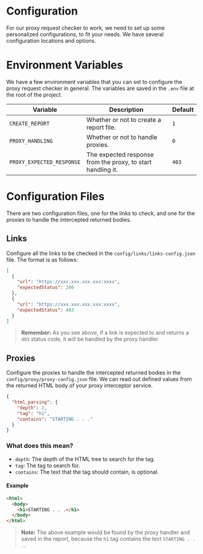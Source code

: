 # Configuration

For our proxy request checker to work, we need to set up some personalized configurations, to fit your needs. We have
several configuration locations and options.

# Environment Variables

We have a few environment variables that you can set to configure the proxy request checker in general. The variables
are saved in the `.env` file at the root of the project.

| Variable                  | Description                                                 | Default |
|---------------------------|-------------------------------------------------------------|---------|
| `CREATE_REPORT`           | Whether or not to create a report file.                     | `1`     |
| `PROXY_HANDLING`          | Whether or not to handle proxies.                           | `0`     |
| `PROXY_EXPECTED_RESPONSE` | The expected response from the proxy, to start handling it. | `403`   |

# Configuration Files

There are two configuration files, one for the links to check, and one for the proxies to handle the intercepted
returned bodies.

## Links

Configure all the links to be checked in the `config/links/links-config.json` file. The format is as follows:

```json
[
  {
    "url": "https://xxx.xxx.xxx.xxx:xxxx",
    "expectedStatus": 200
  },
  {
    "url": "https://xxx.xxx.xxx.xxx:xxxx",
    "expectedStatus": 403
  }
]
```

> **Remember:** As you see above, if a link is expected to and returns a `403` status code, it will be handled by the
> proxy handler.

## Proxies

Configure the proxies to handle the intercepted returned bodies in the `config/proxy/proxy-config.json` file. We can
read out defined values from the returned HTML body of your proxy interceptor service.

```json
{
  "html_parsing": {
    "depth": 2,
    "tag": "h1",
    "contains": "STARTING . . ."
  }
}
```

### What does this mean?

- `depth`: The depth of the HTML tree to search for the tag.
- `tag`: The tag to search for.
- `contains`: The text that the tag should contain, is optional.

#### Example

```html
<html>
  <body>
    <h1>STARTING . . .</h1>
  </body>
</html>
```

> **Note:** The above example would be found by the proxy handler and saved in the report, because the `h1` tag contains
> the text `STARTING . . .`.


